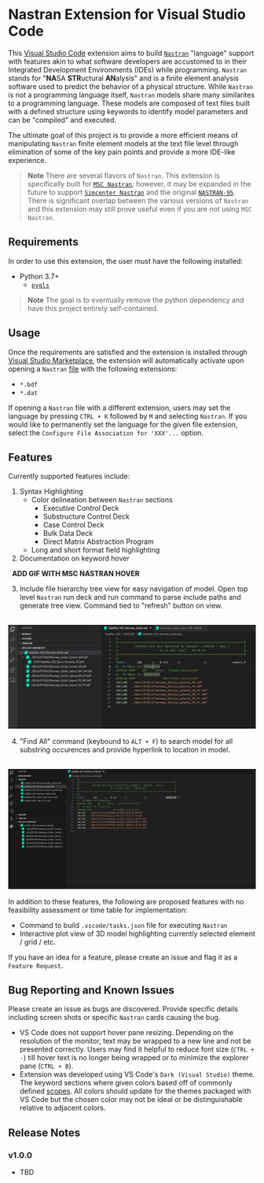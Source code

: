 # Nastran Extension for Visual Studio Code

This [Visual Studio Code](https://code.visualstudio.com/) extension aims to build [`Nastran`](https://software.nasa.gov/software/LAR-16804-GS) "language" support with features akin to what software developers are accustomed to in their Integrated Development Environments (IDEs) while programming. `Nastran` stands for "**NA**SA **STR**uctural **AN**alysis" and is a finite element analysis software used to predict the behavior of a physical structure. While `Nastran` is not a programming language itself, `Nastran` models share many similarites to a programming language. These models are composed of text files built with a defined structure using keywords to identify model parameters and can be "compiled" and executed.

 The ultimate goal of this project is to provide a more efficient means of manipulating `Nastran` finite element models at the text file level through elimination of some of the key pain points and provide a more IDE-like experience.


> **Note**
> There are several flavors of `Nastran`. This extension is specifically built for [`MSC Nastran`](https://help.hexagonmi.com/bundle/MSC_Nastran_2022.4/page/MSC_Nastran_main.htm); however, it may be expanded in the future to support [`Simcenter Nastran`](https://plm.sw.siemens.com/en-US/simcenter/mechanical-simulation/nastran/) and the original [`NASTRAN-95`](https://github.com/nasa/NASTRAN-95). There is significant overlap between the various versions of `Nastran` and this extension may still prove useful even if you are not using `MSC Nastran`.

## Requirements
In order to use this extension, the user must have the following installed:
- Python 3.7+
    - [`pygls`](https://github.com/openlawlibrary/pygls)

> **Note**
> The goal is to eventually remove the python dependency and have this project entirely self-contained.

## Usage
Once the requirements are satisfied and the extension is installed through [Visual Studio Marketplace](https://marketplace.visualstudio.com/items?itemName=mbakke.vscode-nastran), the extension will automatically activate upon opening a `Nastran` [file](https://help.hexagonmi.com/bundle/MSC_Nastran_2022.4/page/Nastran_Combined_Book/getstart/GS-Files/TOC.Types.of.MSC.Nastran.xhtml) with the following extensions:
- `*.bdf`
- `*.dat`

If opening a `Nastran` file with a different extension, users may set the language by pressing `CTRL + K` followed by `M` and selecting `Nastran`. If you would like to permanently set the language for the given file extension, select the `Configure File Association for 'XXX'...` option.

## Features

Currently supported features include:
1. Syntax Highlighting
    - Color delineation between `Nastran` sections
        - Executive Control Deck
        - Substructure Control Deck
        - Case Control Deck
        - Bulk Data Deck
        - Direct Matrix Abstraction Program
    - Long and short format field highlighting
2. Documentation on keyword hover


&nbsp;
**ADD GIF WITH MSC NASTRAN HOVER**

3. Include file hierarchy tree view for easy navigation of model. Open top level `Nastran` run deck and run command to parse include paths and generate tree view. Command tied to "refresh" button on view.

&nbsp;
![](./resources/include_hierarchy.gif)


4. "Find All" command (keybound to `ALT + F`) to search model for all substring occurences and provide hyperlink to location in model.

&nbsp;
![](./resources/find_command.gif)

In addition to these features, the following are proposed features with no feasibility assessment or time table for implementation:
- Command to build `.vscode/tasks.json` file for executing `Nastran`
- Interactive plot view of 3D model highlighting currently selected element / grid  / etc.

If you have an idea for a feature, please create an issue and flag it as a `Feature Request`.

## Bug Reporting and Known Issues

Please create an issue as bugs are discovered. Provide specific details including screen shots or specific `Nastran` cards causing the bug.

- VS Code does not support hover pane resizing. Depending on the resolution of the monitor, text may be wrapped to a new line and not be presented correctly. Users may find it helpful to reduce font size (`CTRL + -`) till hover text is no longer being wrapped or to minimize the explorer pane (`CTRL + B`).
- Extension was developed using VS Code's `Dark (Visual Studio)` theme. The keyword sections where given colors based off of commonly defined [scopes](https://code.visualstudio.com/api/language-extensions/syntax-highlight-guide). All colors should update for the themes packaged with VS Code but the chosen color may not be ideal or be distinguishable relative to adjacent colors.

## Release Notes

### v1.0.0

- TBD
